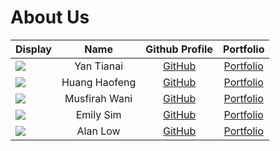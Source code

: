 # About Us

| Display                                                        |     Name      |                Github Profile                 |             Portfolio             |
|----------------------------------------------------------------|:-------------:|:---------------------------------------------:|:---------------------------------:|
| ![](https://avatars.githubusercontent.com/u/95752177?s=100) |  Yan Tianai   |    [GitHub](https://github.com/TianaiYan)     |  [Portfolio](team/tianaiyan.md)   |
| ![](https://avatars.githubusercontent.com/u/60375639?s=100) | Huang Haofeng |   [GitHub](https://github.com/a1021492980)    | [Portfolio](team/a1021492980.md) |
| ![](https://avatars.githubusercontent.com/u/69451253?s=100) | Musfirah Wani | [GitHub](https://github.com/Musfirahe0556596) |   [Portfolio](team/musfirahe0556596.md)    |
| ![](https://avatars.githubusercontent.com/u/69447944?s=100) |   Emily Sim   |    [GitHub](https://github.com/emilysim00)    |    [Portfolio](team/emilysim00.md)     |
| ![](https://avatars.githubusercontent.com/u/30099983?s=100) |   Alan Low    |   [GitHub](https://github.com/alanlowzies)    | [Portfolio](team/alanlowzies.md)  |
